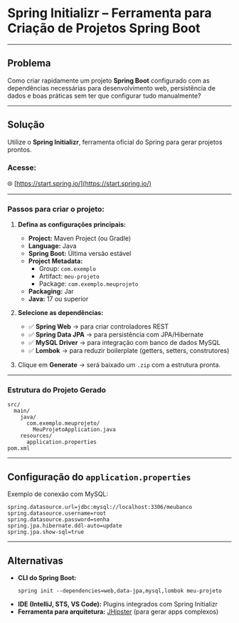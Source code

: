 # Spring Initializr – Ferramenta para Criação de Projetos Spring Boot

---

## Problema
Como criar rapidamente um projeto **Spring Boot** configurado com as dependências necessárias para desenvolvimento web, persistência de dados e boas práticas sem ter que configurar tudo manualmente?

---

## Solução
Utilize o **Spring Initializr**, ferramenta oficial do Spring para gerar projetos prontos.

### Acesse:
🌐 [https://start.spring.io/](https://start.spring.io/)

---

### Passos para criar o projeto:
1. **Defina as configurações principais:**
   - **Project:** Maven Project (ou Gradle)
   - **Language:** Java
   - **Spring Boot:** Última versão estável
   - **Project Metadata:**
     - Group: `com.exemplo`
     - Artifact: `meu-projeto`
     - Package: `com.exemplo.meuprojeto`
   - **Packaging:** Jar
   - **Java:** 17 ou superior

2. **Selecione as dependências:**
   - ✅ **Spring Web** → para criar controladores REST
   - ✅ **Spring Data JPA** → para persistência com JPA/Hibernate
   - ✅ **MySQL Driver** → para integração com banco de dados MySQL
   - ✅ **Lombok** → para reduzir boilerplate (getters, setters, construtores)

3. Clique em **Generate** → será baixado um `.zip` com a estrutura pronta.

---

### Estrutura do Projeto Gerado
```
src/
  main/
    java/
      com.exemplo.meuprojeto/
        MeuProjetoApplication.java
    resources/
      application.properties
pom.xml
```

---

## Configuração do `application.properties`
Exemplo de conexão com MySQL:
```properties
spring.datasource.url=jdbc:mysql://localhost:3306/meubanco
spring.datasource.username=root
spring.datasource.password=senha
spring.jpa.hibernate.ddl-auto=update
spring.jpa.show-sql=true
```

---

## Alternativas
- **CLI do Spring Boot:**  
  ```
  spring init --dependencies=web,data-jpa,mysql,lombok meu-projeto
  ```
- **IDE (IntelliJ, STS, VS Code):** Plugins integrados com Spring Initializr
- **Ferramenta para arquitetura:** [JHipster](https://www.jhipster.tech/) (para gerar apps complexos)